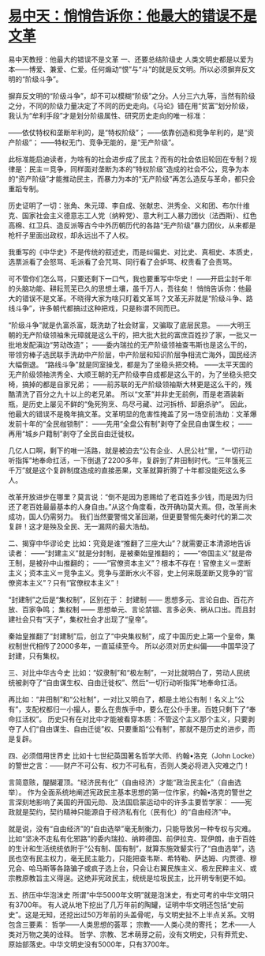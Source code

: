 # [易中天：悄悄告诉你：他最大的错误不是文革](http://tieba.baidu.com/p/4556957391)
易中天教授：他最大的错误不是文革
一、还要总结阶级史
人类文明史都是以爱为本——博爱、兼爱、仁爱。任何煽动“恨”与“斗”的就是反文明。所以必须摒弃反文明的“阶级斗争”。


摒弃反文明的“阶级斗争”，却不可以模糊“阶级”之分。人分三六九等，当然有阶级之分，不同的阶级力量决定了不同的历史走向。《马论》错在用“贫富”划分阶级，我认为“牟利手段”才是划分阶级属性、研究历史走向的唯一标准：


——依仗特权和垄断牟利的，是“特权阶级”；
——依靠创造和竞争牟利的，是“资产阶级”；
——特权无门、竞争无能的，是“无产阶级”。


此标准能启迪读者，为啥有的社会进步成了民主？而有的社会依旧轮回在专制？规律是：民主＝竞争，同样面对垄断为本的“特权阶级”造成的社会不公，竞争为本的“资产阶级”才能推动民主，而暴力为本的“无产阶级”再怎么造反与革命，都只会重蹈专制。




历史证明了一切：张角、朱元璋、李自成、张献忠、洪秀全、义和团、布尔什维克、国家社会主义德意志工人党（纳粹党）、意大利工人暴力团伙（法西斯）、红色高棉、红卫兵、造反派等古今中外历朝历代的各路“无产阶级”暴力团伙，从来都是枪杆子里面出政权，却永远出不了人权。


我重写的《中华史》不是传统的叙述史，而是纠偏史、对比史、真相史、本质史，选票派看了会怒骂、毛派看了会咒骂、同行看了会妒骂、权贵看了会责骂。


可不管你们怎么骂，只要还剩下一口气，我也要重写中华史！
——开启尘封千年的头脑功能、耕耘荒芜已久的思想土壤，虽千万人，吾往矣！
悄悄告诉你：他最大的错误不是文革。不晓得大家为啥只盯着文革骂？文革无非就是“阶级斗争、路线斗争”，许多朝代都搞过这种把戏，只是称谓不同而已。


“阶级斗争”就是仇富杀富，既洗劫了社会财富，又骗取了底层民意。
——大明王朝的无产阶级领袖朱元璋就是这么干的，把大批大批的富庶百姓抄了家，一批又一批地发配滇边“劳动改造”；
——委内瑞拉的无产阶级领袖查韦斯也是这么干的，带领穷棒子选民联手洗劫中产阶层，中产阶层和知识阶层争相流亡海外，国民经济大幅倒退。
“路线斗争”就是同室操戈，都是为了坐稳头把交椅。
——太平天国的无产阶级领袖洪秀全、大顺王朝的无产阶级李自成都是这么干的，为了坐稳头把交椅，搞掉的都是自家兄弟；
——前苏联的无产阶级领袖斯大林更是这么干的，残酷清洗了百分之九十以上的老兄弟。
所以“文革”并非史无前例，而是老酒装新瓶，是历史上屡见不鲜的“兔死狗烹、鸟尽弓藏、过河拆桥、卸磨杀驴”。
因此，他最大的错误不是晚年搞文革。文革明显的危害性掩盖了另一场空前浩劫：文革爆发前十年的“全民枷锁制”：
——先用“全盘公有制”剥夺了全民自由谋生权；
——再用“城乡户籍制”剥夺了全民自由迁徙权。




几亿人口啊，剩下的唯一活路，就是被迫去“公有企业、人民公社”里，“一切行动听指挥”地奉命扛活，一下倒退了2200多年，复辟到了井田制时代。“三年饿死三千万”就是这个复辟制度造成的直接恶果，文革就算折腾了十年都没能死这么多人。


改革开放进步在哪里？莫言说：“倒不是因为恩赐给了老百姓多少钱，而是因为归还了老百姓最最基本的人身自由。”从这个角度看，改开确功莫大焉。但，改革尚未成功，国人仍需努力。
我们当然要警惕文革回潮，但更要警惕先秦时代的第二次复辟！这才是殃及全民、无一漏网的最大浩劫。


二、揭穿中华谬论史
比如：究竟是谁“推翻了三座大山”？就需要正本清源地告诉读者：
——“封建主义”就是分封制，是被秦始皇推翻的；
——“帝国主义”就是帝王制，是被孙中山推翻的；
——“官僚资本主义”？根本不存在！官僚主义＝垄断主义；资本主义＝竞争主义。竞争与垄断水火不容，史上何来既垄断又竞争的“官僚资本主义”？只有“官僚权本主义”！


“封建制”之后是“集权制”，区别在于：
封建制 —— 思想多元、言论自由、百花齐放、百家争鸣；
集权制 —— 思想单元、言论禁锢、言多必失、祸从口出。而且封建社会只有“天子”，集权社会才出现了“皇帝”。


秦始皇推翻了“封建制”后，创立了“中央集权制”，成了中国历史上第一个皇帝，集权制世代相传了2000多年，一直延续至今。
所以必须对历史纠偏——中国早没了封建，只有集权。


三、对比中华古今史
比如：“奴隶制”和“极左制”，一对比就明白了，劳动人民统统被剥夺了“自由谋生权、自由迁徙权”、然后“一切行动听指挥”地奉命扛活。


再比如：“井田制”和“公社制”，一对比又明白了，都是土地公有制！名义上“公有”，支配权都归一小撮人，要么在贵族手中，要么在公仆手里。百姓只剩下了“奉命扛活权”。
历史只有在对比中才能被看穿本质：不管这个主义那个主义，只要剥夺了人们“自由谋生、自由迁徙”权、只要重蹈“公有制”，那就不是历史的进步，而是复辟。


四、必须借用世界史
比如十七世纪英国著名哲学大师、约翰•洛克（John Locke）的警世之言：——财产不可公有、权力不可私有，否则人类必将进入灾难之门！


言简意赅，醍醐灌顶。“经济民有化”（自由经济）才能“政治民主化”（自由选举）。
作为全面系统地阐述宪政民主基本思想的第一位作家，约翰•洛克的警世之言深刻地影响了美国的开国元勋、及法国启蒙运动中的许多主要哲学家：
——宪政就是契约，契约精神只能源自于经济私有化（民有化）的“自由经济”中。


就是说，没有“自由经济”的“自由选举”毫无制衡力，只能导致另一种专权与灾难。比如“坚决不走私有化邪路”的委内瑞拉、纳粹德国、前伊拉克、现伊朗，由于百姓的生计和生活统统依附于“公有制、国有制”，就算东施效颦实行了“自由选举”，选民也空有民主权力，毫无民主能力，只能把查韦斯、希特勒、萨达姆、内贾德、穆兄会、哈马斯等各路骗子或疯子选上台，只会让右翼民族主义、极左民粹主义、或宗教原教旨主义得逞。这绝非宪政民主，统统是垃圾民主，比开明专制更不如。


五、挤压中华泡沫史
所谓“中华5000年文明”就是泡沫史，有史可考的中华文明只有3700年。
有人说从地下挖出了几万年前的陶罐，证明中华文明还包括“史前史”。这是无知，还挖出过50万年前的头盖骨呢，与文明史扯不上半点关系。文明包含三要素：
哲学——人类思想的荟萃；
宗教——人类心灵的寄托；
艺术——人类对万物之美的诠释。
哲学、宗教、艺术萌芽之前，没有文明史，只有莽荒史、原始部落史。中华文明史没有5000年，只有3700年。
